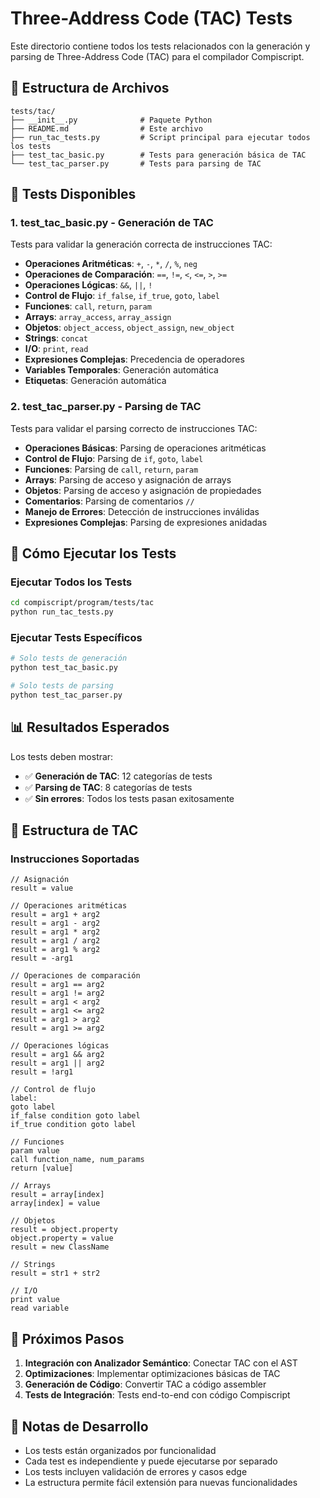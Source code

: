 # Three-Address Code (TAC) Tests

Este directorio contiene todos los tests relacionados con la generación y parsing de Three-Address Code (TAC) para el compilador Compiscript.

## 📁 Estructura de Archivos

```
tests/tac/
├── __init__.py              # Paquete Python
├── README.md                # Este archivo
├── run_tac_tests.py         # Script principal para ejecutar todos los tests
├── test_tac_basic.py        # Tests para generación básica de TAC
└── test_tac_parser.py       # Tests para parsing de TAC
```

## 🧪 Tests Disponibles

### 1. **test_tac_basic.py** - Generación de TAC
Tests para validar la generación correcta de instrucciones TAC:

- **Operaciones Aritméticas**: `+`, `-`, `*`, `/`, `%`, `neg`
- **Operaciones de Comparación**: `==`, `!=`, `<`, `<=`, `>`, `>=`
- **Operaciones Lógicas**: `&&`, `||`, `!`
- **Control de Flujo**: `if_false`, `if_true`, `goto`, `label`
- **Funciones**: `call`, `return`, `param`
- **Arrays**: `array_access`, `array_assign`
- **Objetos**: `object_access`, `object_assign`, `new_object`
- **Strings**: `concat`
- **I/O**: `print`, `read`
- **Expresiones Complejas**: Precedencia de operadores
- **Variables Temporales**: Generación automática
- **Etiquetas**: Generación automática

### 2. **test_tac_parser.py** - Parsing de TAC
Tests para validar el parsing correcto de instrucciones TAC:

- **Operaciones Básicas**: Parsing de operaciones aritméticas
- **Control de Flujo**: Parsing de `if`, `goto`, `label`
- **Funciones**: Parsing de `call`, `return`, `param`
- **Arrays**: Parsing de acceso y asignación de arrays
- **Objetos**: Parsing de acceso y asignación de propiedades
- **Comentarios**: Parsing de comentarios `//`
- **Manejo de Errores**: Detección de instrucciones inválidas
- **Expresiones Complejas**: Parsing de expresiones anidadas

## 🚀 Cómo Ejecutar los Tests

### Ejecutar Todos los Tests
```bash
cd compiscript/program/tests/tac
python run_tac_tests.py
```

### Ejecutar Tests Específicos
```bash
# Solo tests de generación
python test_tac_basic.py

# Solo tests de parsing
python test_tac_parser.py
```

## 📊 Resultados Esperados

Los tests deben mostrar:
- ✅ **Generación de TAC**: 12 categorías de tests
- ✅ **Parsing de TAC**: 8 categorías de tests
- ✅ **Sin errores**: Todos los tests pasan exitosamente

## 🔧 Estructura de TAC

### Instrucciones Soportadas

```tac
// Asignación
result = value

// Operaciones aritméticas
result = arg1 + arg2
result = arg1 - arg2
result = arg1 * arg2
result = arg1 / arg2
result = arg1 % arg2
result = -arg1

// Operaciones de comparación
result = arg1 == arg2
result = arg1 != arg2
result = arg1 < arg2
result = arg1 <= arg2
result = arg1 > arg2
result = arg1 >= arg2

// Operaciones lógicas
result = arg1 && arg2
result = arg1 || arg2
result = !arg1

// Control de flujo
label:
goto label
if_false condition goto label
if_true condition goto label

// Funciones
param value
call function_name, num_params
return [value]

// Arrays
result = array[index]
array[index] = value

// Objetos
result = object.property
object.property = value
result = new ClassName

// Strings
result = str1 + str2

// I/O
print value
read variable
```

## 🎯 Próximos Pasos

1. **Integración con Analizador Semántico**: Conectar TAC con el AST
2. **Optimizaciones**: Implementar optimizaciones básicas de TAC
3. **Generación de Código**: Convertir TAC a código assembler
4. **Tests de Integración**: Tests end-to-end con código Compiscript

## 📝 Notas de Desarrollo

- Los tests están organizados por funcionalidad
- Cada test es independiente y puede ejecutarse por separado
- Los tests incluyen validación de errores y casos edge
- La estructura permite fácil extensión para nuevas funcionalidades
